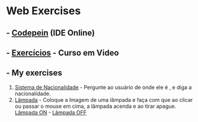 <h1>Web Exercises</h1>
<h2>- <a href='https://codepen.io/carlos09v' target='_blank' rel='external'>Codepein</a> (IDE Online)</h2>
<h2>- <a href='https://github.com/carlos09v/Mini-Projects_Exercises/tree/main/Web/CursoEmVideo' target='_self' rel='next'>Exercícios</a> - Curso em Video</h2>
<h2>- My exercises</h2>
<ol>
  <li><a href='https://github.com/carlos09v/Mini-Projects_Exercises/tree/main/Web/Nacionalidade' target='_self' rel='next'>Sistema de Nacionalidade</a> - Pergunte ao usuário de onde ele é , e diga a nacionalidade.</li>
  <li><a href='https://github.com/carlos09v/Mini-Projects_Exercises/tree/main/Web/L%C3%A2mpada' target='_self' rel='next'>Lâmpada</a> - Coloque a Imagem de uma lâmpada e faça com que ao clicar ou passar o mouse em cima, a lâmpada acenda e ao tirar apague. <a href='https://raw.githubusercontent.com/carlos09v/Mini-Projects_Exercises/main/Web/L%C3%A2mpada/lampada-on.jpg' target='_blank' rel='external'>Lâmpada ON</a> - <a href='https://github.com/carlos09v/Mini-Projects_Exercises/blob/main/Web/L%C3%A2mpada/lampada.jpg?raw=true' target='_blank' rel='external'>Lâmpada OFF</a></li>
  </ol>
